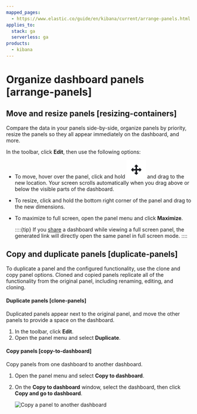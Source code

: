 ```yaml
---
mapped_pages:
  - https://www.elastic.co/guide/en/kibana/current/arrange-panels.html
applies_to:
  stack: ga
  serverless: ga
products:
  - kibana
---
```


# Organize dashboard panels [arrange-panels]

## Move and resize panels [resizing-containers]

Compare the data in your panels side-by-side, organize panels by priority, resize the panels so they all appear immediately on the dashboard, and more.

In the toolbar, click **Edit**, then use the following options:

* To move, hover over the panel, click and hold ![The move control icon](/explore-analyze/images/kibana-move-control.png "The move control icon =4%x4%") and drag to the new location. Your screen scrolls automatically when you drag above or below the visible parts of the dashboard.
* To resize, click and hold the bottom right corner of the panel and drag to the new dimensions.
* To maximize to full screen, open the panel menu and click **Maximize**.

  ::::{tip}
  If you [share](sharing.md) a dashboard while viewing a full screen panel, the generated link will directly open the same panel in full screen mode.
  ::::



## Copy and duplicate panels [duplicate-panels]

To duplicate a panel and the configured functionality, use the clone and copy panel options. Cloned and copied panels replicate all of the functionality from the original panel, including renaming, editing, and cloning.


#### Duplicate panels [clone-panels]

Duplicated panels appear next to the original panel, and move the other panels to provide a space on the dashboard.

1. In the toolbar, click **Edit**.
2. Open the panel menu and select **Duplicate**.


#### Copy panels [copy-to-dashboard]

Copy panels from one dashboard to another dashboard.

1. Open the panel menu and select **Copy to dashboard**.
2. On the **Copy to dashboard** window, select the dashboard, then click **Copy and go to dashboard**.

    ![Copy a panel to another dashboard](https://images.contentstack.io/v3/assets/bltefdd0b53724fa2ce/blt48304cb3cd1ee2e6/6753879eb7c4663812148d47/copy-to-dashboard-8.17.0.gif "")



